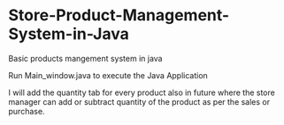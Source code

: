 # Store-Product-Management-System-in-Java
Basic products mangement system in java

Run Main_window.java to execute the Java Application

I will add the quantity tab for every product also in future where the store manager can add or subtract quantity of the product as per the sales or purchase.
